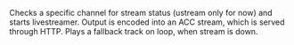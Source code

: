 
Checks a specific channel for stream status (ustream only for now) and starts livestreamer. Output is encoded into an ACC stream, which is served through HTTP. Plays a fallback track on loop, when stream is down.
